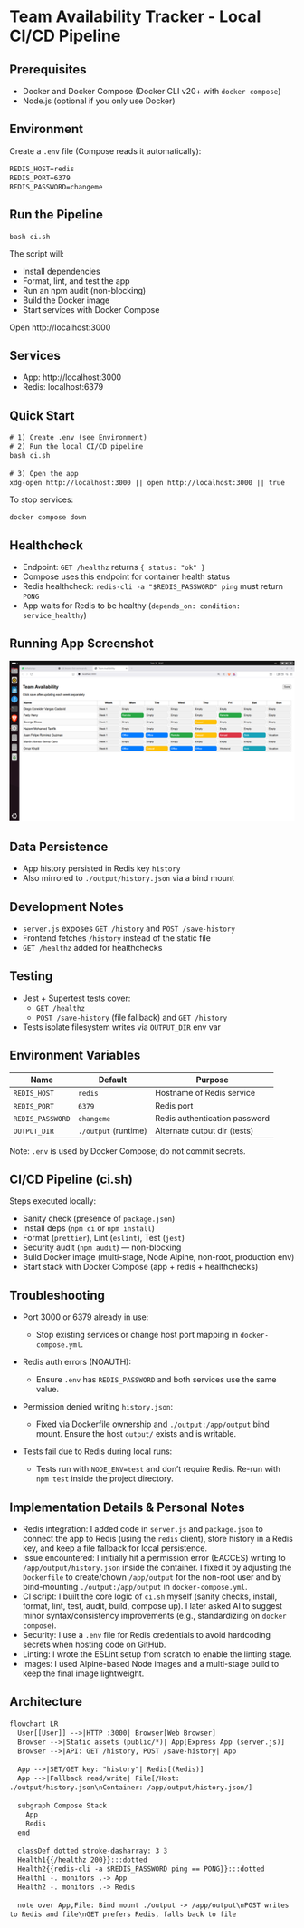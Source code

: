 # Team Availability Tracker - Local CI/CD Pipeline

## Prerequisites

- Docker and Docker Compose (Docker CLI v20+ with `docker compose`)
- Node.js (optional if you only use Docker)

## Environment

Create a `.env` file (Compose reads it automatically):

```
REDIS_HOST=redis
REDIS_PORT=6379
REDIS_PASSWORD=changeme
```

## Run the Pipeline

```
bash ci.sh
```

The script will:

- Install dependencies
- Format, lint, and test the app
- Run an npm audit (non-blocking)
- Build the Docker image
- Start services with Docker Compose

Open http://localhost:3000

## Services

- App: http://localhost:3000
- Redis: localhost:6379

## Quick Start

```
# 1) Create .env (see Environment)
# 2) Run the local CI/CD pipeline
bash ci.sh

# 3) Open the app
xdg-open http://localhost:3000 || open http://localhost:3000 || true
```

To stop services:
```
docker compose down
```

## Healthcheck

- Endpoint: `GET /healthz` returns `{ status: "ok" }`
- Compose uses this endpoint for container health status
- Redis healthcheck: `redis-cli -a "$REDIS_PASSWORD" ping` must return `PONG`
- App waits for Redis to be healthy (`depends_on: condition: service_healthy`)

## Running App Screenshot

![Running App](pics/Screenshot%20from%202025-09-18%2016-42-19.png)

## Data Persistence

- App history persisted in Redis key `history`
- Also mirrored to `./output/history.json` via a bind mount

## Development Notes

- `server.js` exposes `GET /history` and `POST /save-history`
- Frontend fetches `/history` instead of the static file
- `GET /healthz` added for healthchecks

## Testing

- Jest + Supertest tests cover:
  - `GET /healthz`
  - `POST /save-history` (file fallback) and `GET /history`
- Tests isolate filesystem writes via `OUTPUT_DIR` env var

## Environment Variables

| Name            | Default  | Purpose                                   |
|-----------------|----------|-------------------------------------------|
| `REDIS_HOST`    | `redis`  | Hostname of Redis service                 |
| `REDIS_PORT`    | `6379`   | Redis port                                |
| `REDIS_PASSWORD`| `changeme` | Redis authentication password            |
| `OUTPUT_DIR`    | `./output` (runtime) | Alternate output dir (tests) |

Note: `.env` is used by Docker Compose; do not commit secrets.

## CI/CD Pipeline (ci.sh)

Steps executed locally:
- Sanity check (presence of `package.json`)
- Install deps (`npm ci` or `npm install`)
- Format (`prettier`), Lint (`eslint`), Test (`jest`)
- Security audit (`npm audit`) — non-blocking
- Build Docker image (multi-stage, Node Alpine, non-root, production env)
- Start stack with Docker Compose (app + redis + healthchecks)

## Troubleshooting

- Port 3000 or 6379 already in use:
  - Stop existing services or change host port mapping in `docker-compose.yml`.

- Redis auth errors (NOAUTH):
  - Ensure `.env` has `REDIS_PASSWORD` and both services use the same value.

- Permission denied writing `history.json`:
  - Fixed via Dockerfile ownership and `./output:/app/output` bind mount. Ensure the host `output/` exists and is writable.

- Tests fail due to Redis during local runs:
  - Tests run with `NODE_ENV=test` and don’t require Redis. Re-run with `npm test` inside the project directory.

## Implementation Details & Personal Notes

- Redis integration: I added code in `server.js` and `package.json` to connect the app to Redis (using the `redis` client), store history in a Redis key, and keep a file fallback for local persistence.
- Issue encountered: I initially hit a permission error (EACCES) writing to `/app/output/history.json` inside the container. I fixed it by adjusting the `Dockerfile` to create/chown `/app/output` for the non-root user and by bind-mounting `./output:/app/output` in `docker-compose.yml`.
- CI script: I built the core logic of `ci.sh` myself (sanity checks, install, format, lint, test, audit, build, compose up). I later asked AI to suggest minor syntax/consistency improvements (e.g., standardizing on `docker compose`).
- Security: I use a `.env` file for Redis credentials to avoid hardcoding secrets when hosting code on GitHub.
- Linting: I wrote the ESLint setup from scratch to enable the linting stage.
- Images: I used Alpine-based Node images and a multi-stage build to keep the final image lightweight.

## Architecture

```mermaid
flowchart LR
  User[[User]] -->|HTTP :3000| Browser[Web Browser]
  Browser -->|Static assets (public/*)| App[Express App (server.js)]
  Browser -->|API: GET /history, POST /save-history| App

  App -->|SET/GET key: "history"| Redis[(Redis)]
  App -->|Fallback read/write| File[/Host: ./output/history.json\nContainer: /app/output/history.json/]

  subgraph Compose Stack
    App
    Redis
  end

  classDef dotted stroke-dasharray: 3 3
  Health1{{/healthz 200}}:::dotted
  Health2{{redis-cli -a $REDIS_PASSWORD ping == PONG}}:::dotted
  Health1 -. monitors .-> App
  Health2 -. monitors .-> Redis

  note over App,File: Bind mount ./output -> /app/output\nPOST writes to Redis and file\nGET prefers Redis, falls back to file
```
